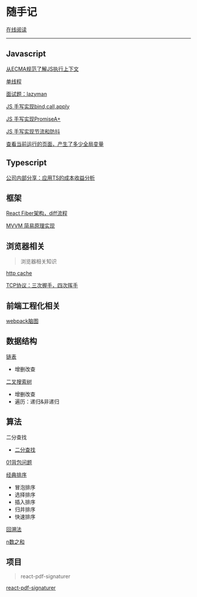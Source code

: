 # 随手记

[在线阅读](https://buynao.github.io/notes/)

---

## Javascript

[从ECMA规范了解JS执行上下文](./javascript/executionContext.md)

[单线程](./javascript/singleThreaded.md)

[面试题：lazyman](./javascript/lazyman/index.md)

[JS 手写实现bind,call,apply](./javascript/bind/index.md)

[JS 手写实现PromiseA+](./promise/index.md)

[JS 手写实现节流和防抖](./throttle&debounce/index.md)

[查看当前运行的页面，产生了多少全局变量](./javascript/webVars/index.md)

## Typescript

[公司内部分享：应用TS的成本收益分析](./typesript/xx%E5%BA%94%E7%94%A8TS%E7%9A%84%E6%88%90%E6%9C%AC%E6%94%B6%E7%9B%8A%E5%88%86%E6%9E%90.pdf)

## 框架

[React Fiber架构，diff流程](./react/Fiber&Diff.md)

[MVVM 简易原理实现](./mvvm/index.md)

## 浏览器相关

> 浏览器相关知识

[http cache](./browser/httpCache.md)

[TCP协议：三次握手，四次挥手](https://www.processon.com/view/link/5cc6e156e4b09b16ffcd25d2)

## 前端工程化相关

[webpack脑图](http://assets.processon.com/chart_image/5cc2c012e4b06bcc138d6d6e.png?_=1556543302476)

## 数据结构

[链表](./dataStructure/linkedList/index.md)

- 增删改查

[二叉搜索树](./dataStructure/binarySearchTree/index.md)

- 增删改查
- 遍历：递归&非递归

## 算法

二分查找
- [二分查找](./algorithm/binarySearch/binarySearch.md)

[01背包问题](./algorithm/01knapsack/index.md)

[经典排序](./algorithm/sort/index.md)

- 冒泡排序
- 选择排序
- 插入排序
- 归并排序
- 快速排序

[回溯法](./algorithm/Backtracking/index.md)

[n数之和](./algorithm/nsum/index.md)

## 项目

> react-pdf-signaturer

[react-pdf-signaturer](https://github.com/buynao/react-pdf-signaturer/blob/main/notes.md)

